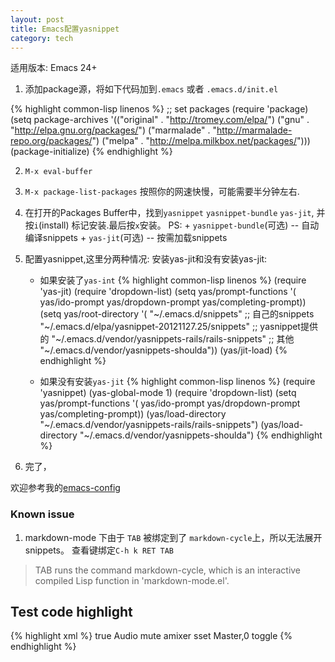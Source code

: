```yaml
---
layout: post
title: Emacs配置yasnippet
category: tech
---
```

适用版本: Emacs 24+

1. 添加package源，将如下代码加到`.emacs` 或者 `.emacs.d/init.el`

{% highlight common-lisp linenos %}
;; set packages
(require 'package)
(setq package-archives
      '(("original"    . "http://tromey.com/elpa/")
        ("gnu"         . "http://elpa.gnu.org/packages/")
        ("marmalade"   . "http://marmalade-repo.org/packages/")
        ("melpa"       . "http://melpa.milkbox.net/packages/")))
(package-initialize)
{% endhighlight %}


2. `M-x eval-buffer`
3. `M-x package-list-packages` 按照你的网速快慢，可能需要半分钟左右.
4. 在打开的Packages Buffer中，找到`yasnippet` `yasnippet-bundle` `yas-jit`, 并按`i`(install)
   标记安装.最后按`x`安装。
   PS:
       + `yasnippet-bundle`(可选) -- 自动编译snippets
       + `yas-jit`(可选) -- 按需加载snippets
5. 配置yasnippet,这里分两种情况: 安装yas-jit和没有安装yas-jit:
   + 如果安装了`yas-int`
{% highlight common-lisp linenos %}
(require 'yas-jit)
(require 'dropdown-list)
(setq yas/prompt-functions '(
                             yas/ido-prompt
                             yas/dropdown-prompt
                             yas/completing-prompt))
(setq yas/root-directory '(
                           "~/.emacs.d/snippets" ;; 自己的snippets
                           "~/.emacs.d/elpa/yasnippet-20121127.25/snippets" ;; yasnippet提供的
                           "~/.emacs.d/vendor/yasnippets-rails/rails-snippets" ;; 其他
                           "~/.emacs.d/vendor/yasnippets-shoulda"))
(yas/jit-load)
{% endhighlight %}

   + 如果没有安装`yas-jit`
{% highlight common-lisp linenos %}
(require 'yasnippet)
(yas-global-mode 1)
(require 'dropdown-list)
(setq yas/prompt-functions '( yas/ido-prompt
                              yas/dropdown-prompt
                              yas/completing-prompt))
(yas/load-directory "~/.emacs.d/vendor/yasnippets-rails/rails-snippets")
(yas/load-directory "~/.emacs.d/vendor/yasnippets-shoulda")
{% endhighlight %}

6. 完了，

欢迎参考我的[emacs-config](http://github.com/lenage/emacs-config)

### Known issue

1. markdown-mode 下由于 `TAB` 被绑定到了 `markdown-cycle`上，所以无法展开snippets。
   查看键绑定`C-h k RET TAB`

> TAB runs the command markdown-cycle, which is an interactive compiled Lisp function in 'markdown-mode.el'.


## Test code highlight
{% highlight xml %}
<keybind key=”XF86AudioMute”>
<action name=”Execute”>
<startupnotify>
<enabled>true</enabled>
<name>Audio mute</name>
</startupnotify>
<command>amixer sset Master,0 toggle</command>
</action>
</keybind>
{% endhighlight %}
